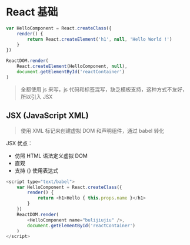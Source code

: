 # React 基础

```js
var HelloComponent = React.createClass({
    render() {
        return React.createElement('h1', null, 'Hello World !')
    }
})

ReactDOM.render(
    React.createElement(HelloComponent, null),
    document.getElementById('reactContainer')
)
```
> 全都使用 js 来写，js 代码和标签混写，缺乏模板支持，这种方式不友好，所以引入 JSX

## JSX (JavaScript XML)
> 使用 XML 标记来创建虚拟 DOM 和声明组件，通过 babel 转化

JSX 优点：
- 仿照 HTML 语法定义虚拟 DOM
- 直观
- 支持 {} 使用表达式

```js
<script type="text/babel">
    var HelloComponent = React.createClass({
        render() {
            return <h1>Hello { this.props.name }</h1>
        }
    })
    ReactDOM.render(
        <HelloComponent name="bulijiujiu" />,
        document.getElementById('reactContainer')
    )
</script>
```
